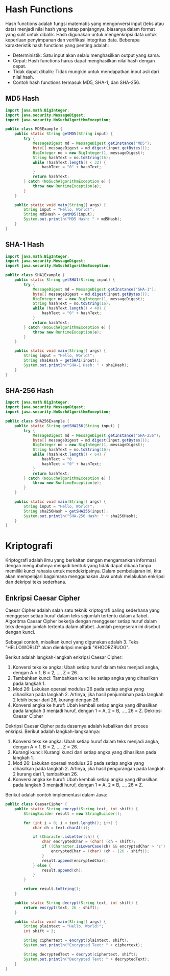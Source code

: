 # Hash Functions
Hash functions adalah fungsi matematis yang mengonversi input (teks atau data) menjadi nilai hash yang tetap panjangnya, biasanya dalam format yang sulit untuk dibalik. Hash digunakan untuk mengenkripsi data untuk keperluan penyimpanan dan verifikasi integritas data. Beberapa karakteristik hash functions yang penting adalah:

- Deterministik: Satu input akan selalu menghasilkan output yang sama.
- Cepat: Hash functions harus dapat menghasilkan nilai hash dengan cepat.
- Tidak dapat dibalik: Tidak mungkin untuk mendapatkan input asli dari nilai hash.
- Contoh hash functions termasuk MD5, SHA-1, dan SHA-256.

## MD5 Hash
```java
import java.math.BigInteger;
import java.security.MessageDigest;
import java.security.NoSuchAlgorithmException;

public class MD5Example {
    public static String getMD5(String input) {
        try {
            MessageDigest md = MessageDigest.getInstance("MD5");
            byte[] messageDigest = md.digest(input.getBytes());
            BigInteger no = new BigInteger(1, messageDigest);
            String hashText = no.toString(16);
            while (hashText.length() < 32) {
                hashText = "0" + hashText;
            }
            return hashText;
        } catch (NoSuchAlgorithmException e) {
            throw new RuntimeException(e);
        }
    }

    public static void main(String[] args) {
        String input = "Hello, World!";
        String md5Hash = getMD5(input);
        System.out.println("MD5 Hash: " + md5Hash);
    }
}

```

## SHA-1 Hash
```java
import java.math.BigInteger;
import java.security.MessageDigest;
import java.security.NoSuchAlgorithmException;

public class SHA1Example {
    public static String getSHA1(String input) {
        try {
            MessageDigest md = MessageDigest.getInstance("SHA-1");
            byte[] messageDigest = md.digest(input.getBytes());
            BigInteger no = new BigInteger(1, messageDigest);
            String hashText = no.toString(16);
            while (hashText.length() < 40) {
                hashText = "0" + hashText;
            }
            return hashText;
        } catch (NoSuchAlgorithmException e) {
            throw new RuntimeException(e);
        }
    }

    public static void main(String[] args) {
        String input = "Hello, World!";
        String sha1Hash = getSHA1(input);
        System.out.println("SHA-1 Hash: " + sha1Hash);
    }
}
```
## SHA-256 Hash
```java
import java.math.BigInteger;
import java.security.MessageDigest;
import java.security.NoSuchAlgorithmException;

public class SHA256Example {
    public static String getSHA256(String input) {
        try {
            MessageDigest md = MessageDigest.getInstance("SHA-256");
            byte[] messageDigest = md.digest(input.getBytes());
            BigInteger no = new BigInteger(1, messageDigest);
            String hashText = no.toString(16);
            while (hashText.length() < 64) {
                hashText = "0
                hashText = "0" + hashText;
            }
            return hashText;
        } catch (NoSuchAlgorithmException e) {
            throw new RuntimeException(e);
        }
    }

    public static void main(String[] args) {
        String input = "Hello, World!";
        String sha256Hash = getSHA256(input);
        System.out.println("SHA-256 Hash: " + sha256Hash);
    }
}
```

# Kriptografi

Kriptografi adalah ilmu yang berkaitan dengan mengamankan informasi dengan mengubahnya menjadi bentuk yang tidak dapat dibaca tanpa memiliki kunci rahasia untuk mendekripsinya. Dalam pembelajaran ini, kita akan mempelajari bagaimana menggunakan Java untuk melakukan enkripsi dan dekripsi teks sederhana.

## Enkripsi Caesar Cipher

Caesar Cipher adalah salah satu teknik kriptografi paling sederhana yang menggeser setiap huruf dalam teks sejumlah tertentu dalam alfabet. 
Algoritma Caesar Cipher bekerja dengan menggeser setiap huruf dalam teks dengan jumlah tertentu dalam alfabet. Jumlah pergeseran ini disebut dengan kunci.

Sebagai contoh, misalkan kunci yang digunakan adalah 3. Teks "HELLOWORLD" akan dienkripsi menjadi "KHOORZRUOG".

Berikut adalah langkah-langkah enkripsi Caesar Cipher:

1. Konversi teks ke angka: Ubah setiap huruf dalam teks menjadi angka, dengan A = 1, B = 2, ..., Z = 26.
2. Tambahkan kunci: Tambahkan kunci ke setiap angka yang dihasilkan pada langkah 1.
3. Mod 26: Lakukan operasi modulus 26 pada setiap angka yang dihasilkan pada langkah 2. Artinya, jika hasil penjumlahan pada langkah 2 lebih besar dari 26, kurangi dengan 26.
4. Konversi angka ke huruf: Ubah kembali setiap angka yang dihasilkan pada langkah 3 menjadi huruf, dengan 1 = A, 2 = B, ..., 26 = Z.
Dekripsi Caesar Cipher

Dekripsi Caesar Cipher pada dasarnya adalah kebalikan dari proses enkripsi. Berikut adalah langkah-langkahnya:

1. Konversi teks ke angka: Ubah setiap huruf dalam teks menjadi angka, dengan A = 1, B = 2, ..., Z = 26.
2. Kurangi kunci: Kurangi kunci dari setiap angka yang dihasilkan pada langkah 1.
3. Mod 26: Lakukan operasi modulus 26 pada setiap angka yang dihasilkan pada langkah 2. Artinya, jika hasil pengurangan pada langkah 2 kurang dari 1, tambahkan 26.
4. Konversi angka ke huruf: Ubah kembali setiap angka yang dihasilkan pada langkah 3 menjadi huruf, dengan 1 = A, 2 = B, ..., 26 = Z.

Berikut adalah contoh implementasi dalam Java:


```java
public class CaesarCipher {
    public static String encrypt(String text, int shift) {
        StringBuilder result = new StringBuilder();

        for (int i = 0; i < text.length(); i++) {
            char ch = text.charAt(i);

            if (Character.isLetter(ch)) {
                char encryptedChar = (char) (ch + shift);
                if ((Character.isLowerCase(ch) && encryptedChar > 'z') || (Character.isUpperCase(ch) && encryptedChar > 'Z')) {
                    encryptedChar = (char) (ch - (26 - shift));
                }
                result.append(encryptedChar);
            } else {
                result.append(ch);
            }
        }

        return result.toString();
    }

    public static String decrypt(String text, int shift) {
        return encrypt(text, 26 - shift);
    }

    public static void main(String[] args) {
        String plaintext = "Hello, World!";
        int shift = 3;

        String ciphertext = encrypt(plaintext, shift);
        System.out.println("Encrypted Text: " + ciphertext);

        String decryptedText = decrypt(ciphertext, shift);
        System.out.println("Decrypted Text: " + decryptedText);
    }
}
```